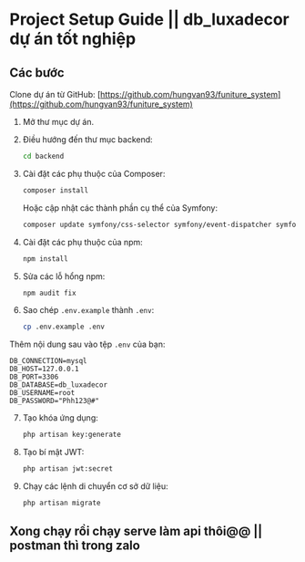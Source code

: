 # Project Setup Guide || db_luxadecor dự án tốt nghiệp

## Các bước

Clone dự án từ GitHub:
[https://github.com/hungvan93/funiture_system](https://github.com/hungvan93/funiture_system)

1. Mở thư mục dự án.
2. Điều hướng đến thư mục backend:

    ```sh
    cd backend
    ```

3. Cài đặt các phụ thuộc của Composer:

    ```sh
    composer install
    ```

    Hoặc cập nhật các thành phần cụ thể của Symfony:

    ```sh
    composer update symfony/css-selector symfony/event-dispatcher symfony/string symfony/yaml symfony/console
    ```

4. Cài đặt các phụ thuộc của npm:

    ```sh
    npm install
    ```

5. Sửa các lỗ hổng npm:

    ```sh
    npm audit fix
    ```

6. Sao chép `.env.example` thành `.env`:

    ```sh
    cp .env.example .env
    ```

Thêm nội dung sau vào tệp `.env` của bạn:

```env
DB_CONNECTION=mysql
DB_HOST=127.0.0.1
DB_PORT=3306
DB_DATABASE=db_luxadecor
DB_USERNAME=root
DB_PASSWORD="Phh123@#"
```

7. Tạo khóa ứng dụng:

    ```sh
    php artisan key:generate
    ```

8. Tạo bí mật JWT:

    ```sh
    php artisan jwt:secret
    ```

9. Chạy các lệnh di chuyển cơ sở dữ liệu:

    ```sh
    php artisan migrate
    ```

## Xong chạy rồi chạy serve làm api thôi@@ || postman thì trong zalo
